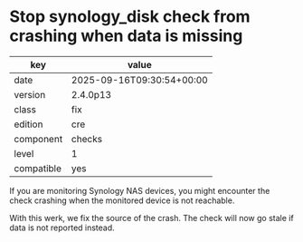 [//]: # (werk v2)
# Stop synology_disk check from crashing when data is missing

key        | value
---------- | ---
date       | 2025-09-16T09:30:54+00:00
version    | 2.4.0p13
class      | fix
edition    | cre
component  | checks
level      | 1
compatible | yes

If you are monitoring Synology NAS devices, you might encounter the
check crashing when the monitored device is not reachable.

With this werk, we fix the source of the crash. The check will now go
stale if data is not reported instead.

